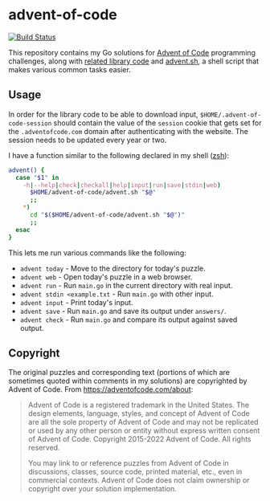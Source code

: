 # advent-of-code

[![Build Status](https://storage.googleapis.com/derat-build-badges/35fd4de0-c9e0-4030-a68a-770f44dedcd0.svg)](https://storage.googleapis.com/derat-build-badges/35fd4de0-c9e0-4030-a68a-770f44dedcd0.html)

This repository contains my Go solutions for [Advent of Code] programming
challenges, along with [related library code](./lib) and
[advent.sh](./advent.sh), a shell script that makes various common tasks easier.

[Advent of Code]: https://adventofcode.com/

## Usage

In order for the library code to be able to download input,
`$HOME/.advent-of-code-session` should contain the value of the `session` cookie
that gets set for the `.adventofcode.com` domain after authenticating with the
website. The session needs to be updated every year or two.

I have a function similar to the following declared in my shell ([zsh]):

```sh
advent() {
  case "$1" in
    -h|--help|check|checkall|help|input|run|save|stdin|web)
      $HOME/advent-of-code/advent.sh "$@"
      ;;
    *)
      cd "$($HOME/advent-of-code/advent.sh "$@")"
      ;;
  esac
}
```

This lets me run various commands like the following:

*   `advent today` - Move to the directory for today's puzzle.
*   `advent web` - Open today's puzzle in a web browser.
*   `advent run` - Run `main.go` in the current directory with real input.
*   `advent stdin <example.txt` - Run `main.go` with other input.
*   `advent input` - Print today's input.
*   `advent save` - Run `main.go` and save its output under `answers/`.
*   `advent check` - Run `main.go` and compare its output against saved output.

[zsh]: https://en.wikipedia.org/wiki/Z_shell

## Copyright

The original puzzles and corresponding text (portions of which are sometimes
quoted within comments in my solutions) are copyrighted by Advent of Code. From
<https://adventofcode.com/about>:

> Advent of Code is a registered trademark in the United States. The design
> elements, language, styles, and concept of Advent of Code are all the sole
> property of Advent of Code and may not be replicated or used by any other
> person or entity without express written consent of Advent of Code. Copyright
> 2015-2022 Advent of Code. All rights reserved.
>
> You may link to or reference puzzles from Advent of Code in discussions,
> classes, source code, printed material, etc., even in commercial contexts.
> Advent of Code does not claim ownership or copyright over your solution
> implementation.
